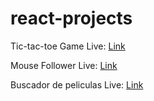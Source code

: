 # react-projects

Tic-tac-toe Game Live: [Link](https://sparktan-tic-tac-toe.netlify.app/)

Mouse Follower   Live: [Link](https://sparktan-mouse-follower.netlify.app/)

Buscador de peliculas Live: [Link](sparktan-buscador-peliculas.netlify.app)
